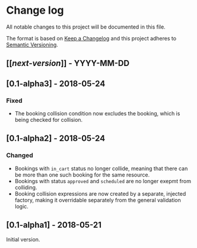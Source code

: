 # Change log
All notable changes to this project will be documented in this file.

The format is based on [Keep a Changelog](http://keepachangelog.com/)
and this project adheres to [Semantic Versioning](http://semver.org/).

## [[*next-version*]] - YYYY-MM-DD

## [0.1-alpha3] - 2018-05-24
### Fixed
- The booking collision condition now excludes the booking, which is being checked for collision.

## [0.1-alpha2] - 2018-05-24
### Changed
- Bookings with `in_cart` status no longer collide, meaning that there can be more than one such booking for the same resource.
- Bookings with status `approved` and `scheduled` are no longer exepmt from colliding.
- Booking collision expressions are now created by a separate, injected factory, making it overridable separately from the general validation logic.

## [0.1-alpha1] - 2018-05-21
Initial version.
